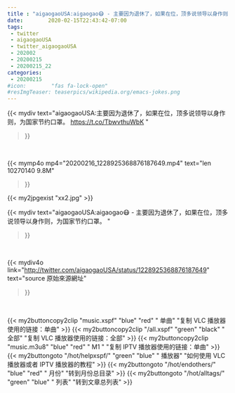 ```yaml
---
title : "aigaogaoUSA:aigaogao😷 - 主要因为退休了，如果在位，顶多说领导以身作则，为国家节约口罩。 "
date:        2020-02-15T22:43:42-07:00
tags:
 - twitter
 - aigaogaoUSA
 - twitter_aigaogaoUSA
 - 202002
 - 20200215
 - 20200215_22
categories:
 - 20200215
#icon:        "fas fa-lock-open"
#resImgTeaser: teaserpics/wikipedia.org/emacs-jokes.png
---
```


{{< mydiv text="aigaogaoUSA:主要因为退休了，如果在位，顶多说领导以身作则，为国家节约口罩。 https://t.co/TbwvthuWbK "
>}}
<br>


{{< mymp4o mp4="20200216_1228925368876187649.mp4"
text="len 10270140    9.8M"
>}}

{{< my2jpgexist "xx2.jpg" >}}<br>



{{< mydiv text="aigaogaoUSA:aigaogao😷 - 主要因为退休了，如果在位，顶多说领导以身作则，为国家节约口罩。 "
>}}
<br>

{{< mydiv4o link="http://twitter.com/aigaogaoUSA/status/1228925368876187649"
text="source 原始來源網址"
>}}


<br>



{{< my2buttoncopy2clip "music.xspf"        "blue"   "red"    " 单曲"  "复制 VLC 播放器使用的链接：单曲" >}} {{< my2buttoncopy2clip "/all.xspf"         "green"  "black"  " 全部"  "复制 VLC 播放器使用的链接：全部" >}} {{< my2buttoncopy2clip "music.m3u8"        "blue"   "red"    " M1 "    "复制 IPTV 播放器使用的链接：单曲" >}} {{< my2buttongoto      "/hot/helpxspf/"    "green"  "blue"   " 播放器" "如何使用 VLC 播放器或者 IPTV 播放器的教程" >}} {{< my2buttongoto      "/hot/endothers/"   "blue"   "red"    " 月份"   "转到月份总目录" >}} {{< my2buttongoto      "/hot/alltags/"     "green"  "blue"   " 列表"   "转到文章总列表" >}} 
